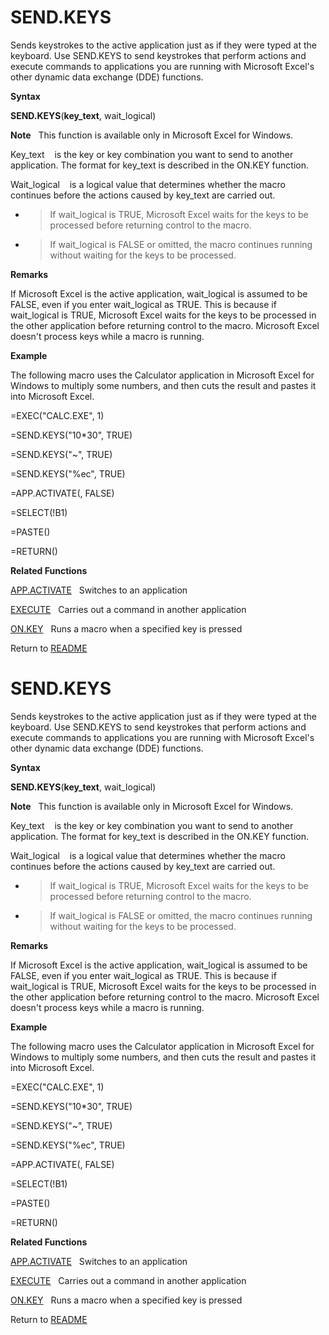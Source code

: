 # SEND.KEYS

Sends keystrokes to the active application just as if they were typed at
the keyboard. Use SEND.KEYS to send keystrokes that perform actions and
execute commands to applications you are running with Microsoft Excel's
other dynamic data exchange (DDE) functions.

**Syntax**

**SEND.KEYS**(**key\_text**, wait\_logical)

**Note**&nbsp;&nbsp;&nbsp;This function is available only in Microsoft
Excel for Windows.

Key\_text&nbsp;&nbsp;&nbsp;&nbsp;is the key or key combination you want
to send to another application. The format for key\_text is described in
the ON.KEY function.

Wait\_logical&nbsp;&nbsp;&nbsp;&nbsp;is a logical value that determines
whether the macro continues before the actions caused by key\_text are
carried out.

  - > If wait\_logical is TRUE, Microsoft Excel waits for the keys to be
    > processed before returning control to the macro.

  - > If wait\_logical is FALSE or omitted, the macro continues running
    > without waiting for the keys to be processed.


**Remarks**

If Microsoft Excel is the active application, wait\_logical is assumed
to be FALSE, even if you enter wait\_logical as TRUE. This is because if
wait\_logical is TRUE, Microsoft Excel waits for the keys to be
processed in the other application before returning control to the
macro. Microsoft Excel doesn't process keys while a macro is running.

**Example**

The following macro uses the Calculator application in Microsoft Excel
for Windows to multiply some numbers, and then cuts the result and
pastes it into Microsoft Excel.

\=EXEC("CALC.EXE", 1)

\=SEND.KEYS("10\*30", TRUE)

\=SEND.KEYS("\~", TRUE)

\=SEND.KEYS("%ec", TRUE)

\=APP.ACTIVATE(, FALSE)

\=SELECT(\!B1)

\=PASTE()

\=RETURN()

**Related Functions**

[APP.ACTIVATE](APP.ACTIVATE.md)&nbsp;&nbsp;&nbsp;Switches to an application

[EXECUTE](EXECUTE.md)&nbsp;&nbsp;&nbsp;Carries out a command in another application

[ON.KEY](ON.KEY.md)&nbsp;&nbsp;&nbsp;Runs a macro when a specified key is pressed



Return to [README](README.md#S)

# SEND.KEYS

Sends keystrokes to the active application just as if they were typed at
the keyboard. Use SEND.KEYS to send keystrokes that perform actions and
execute commands to applications you are running with Microsoft Excel's
other dynamic data exchange (DDE) functions.

**Syntax**

**SEND.KEYS**(**key\_text**, wait\_logical)

**Note**&nbsp;&nbsp;&nbsp;This function is available only in Microsoft
Excel for Windows.

Key\_text&nbsp;&nbsp;&nbsp;&nbsp;is the key or key combination you want
to send to another application. The format for key\_text is described in
the ON.KEY function.

Wait\_logical&nbsp;&nbsp;&nbsp;&nbsp;is a logical value that determines
whether the macro continues before the actions caused by key\_text are
carried out.

  - > If wait\_logical is TRUE, Microsoft Excel waits for the keys to be
    > processed before returning control to the macro.

  - > If wait\_logical is FALSE or omitted, the macro continues running
    > without waiting for the keys to be processed.


**Remarks**

If Microsoft Excel is the active application, wait\_logical is assumed
to be FALSE, even if you enter wait\_logical as TRUE. This is because if
wait\_logical is TRUE, Microsoft Excel waits for the keys to be
processed in the other application before returning control to the
macro. Microsoft Excel doesn't process keys while a macro is running.

**Example**

The following macro uses the Calculator application in Microsoft Excel
for Windows to multiply some numbers, and then cuts the result and
pastes it into Microsoft Excel.

\=EXEC("CALC.EXE", 1)

\=SEND.KEYS("10\*30", TRUE)

\=SEND.KEYS("\~", TRUE)

\=SEND.KEYS("%ec", TRUE)

\=APP.ACTIVATE(, FALSE)

\=SELECT(\!B1)

\=PASTE()

\=RETURN()

**Related Functions**

[APP.ACTIVATE](APP.ACTIVATE.md)&nbsp;&nbsp;&nbsp;Switches to an application

[EXECUTE](EXECUTE.md)&nbsp;&nbsp;&nbsp;Carries out a command in another application

[ON.KEY](ON.KEY.md)&nbsp;&nbsp;&nbsp;Runs a macro when a specified key is pressed



Return to [README](README.md#S)

